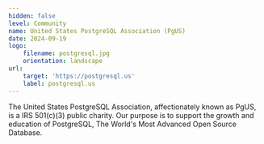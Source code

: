 ```yaml
---
hidden: false
level: Community
name: United States PostgreSQL Association (PgUS)
date: 2024-09-19
logo:
    filename: postgresql.jpg
    orientation: landscape
url:
    target: 'https://postgresql.us'
    label: postgresql.us
---
```

The United States PostgreSQL Association, affectionately known as PgUS, is a IRS 501(c)(3) public charity. Our purpose is to support the growth and education of PostgreSQL, The World's Most Advanced Open Source Database.
